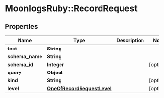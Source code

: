# MoonlogsRuby::RecordRequest

## Properties
Name | Type | Description | Notes
------------ | ------------- | ------------- | -------------
**text** | **String** |  | 
**schema_name** | **String** |  | 
**schema_id** | **Integer** |  | [optional] 
**query** | **Object** |  | 
**kind** | **String** |  | [optional] 
**level** | [**OneOfRecordRequestLevel**](OneOfRecordRequestLevel.md) |  | [optional] 

